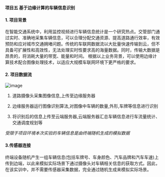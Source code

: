 **项目五 基于边缘计算的车辆信息识别**

#### 1. 项目背景

​		在智能交通系统中，利用监控视频进行车辆信息统计是一个研究热点。交管部门通过实时、准确地采集车辆信息，可以合理分配交通资源、提高道路通行效率，有效预防和应对城市交通拥堵问题。传统的车联网数据流以大批量快速传输到云，但不具备可扩展性和高效性，无法处理实时性要求高的海量数据。同时，传输大数据是昂贵的，将消耗大量的带宽、能量和时间。 根据以上业务背景，可以使用边缘计算技术配合图像处理技术，以适应大规模车联网环境下更严格的要求。

#### 2. 项目数据流
![image](https://github.com/studyForCode/edgeComputer/assets/135931802/a1817a39-b24f-4447-908e-94695bfcc674)

1. 道路摄像头采集图像信息,上传至边缘服务器 

2. 边缘服务器运行图像识别算法,对图像中车辆的数量,外形,车牌等信息进行识别

3.  将识别后的信息上传至云端服务器,云端服务器汇总车辆信息进行车流量统计、交通调度规划等

   *受限于项目环境本次实验的车辆信息是由终端随机生成的模拟数据*

#### 3.传感器连接

​		终端设备随机产生一组车辆信息(包括车牌号、车身颜色、汽车品牌和汽车车速)上传到边端，以此来模拟实际场景下通过摄像头对车辆相关信息的获取方式。因此，在该实训中，并不需要传感器采集数据，完全通过随机生成来模拟实际场景。

